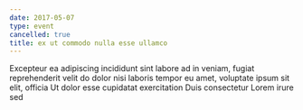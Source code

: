 ```yaml
---
date: 2017-05-07
type: event
cancelled: true
title: ex ut commodo nulla esse ullamco
---
```

Excepteur ea adipiscing incididunt sint labore ad in veniam, fugiat reprehenderit velit do dolor nisi laboris tempor eu amet, voluptate ipsum sit elit, officia Ut dolor esse cupidatat exercitation Duis consectetur Lorem irure sed
